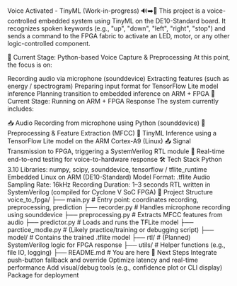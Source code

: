 Voice Activated - TinyML (Work-in-progress) 🔊➡️🔌
This project is a voice-controlled embedded system using TinyML on the DE10-Standard board. It recognizes spoken keywords (e.g., "up", "down", "left", "right", "stop") and sends a command to the FPGA fabric to activate an LED, motor, or any other logic-controlled component.

🔧 Current Stage: Python-based Voice Capture & Preprocessing
At this point, the focus is on:

Recording audio via microphone (sounddevice)
Extracting features (such as energy / spectrogram)
Preparing input format for TensorFlow Lite model inference
Planning transition to embedded inference on ARM + FPGA
🔧 Current Stage: Running on ARM + FPGA Response
The system currently includes:

📥 Audio Recording from microphone using Python (sounddevice)
🧠 Preprocessing & Feature Extraction (MFCC)
🤖 TinyML Inference using a TensorFlow Lite model on the ARM Cortex-A9 (Linux)
📤 Signal Transmission to FPGA, triggering a SystemVerilog RTL module
🧪 Real-time end-to-end testing for voice-to-hardware response
🛠 Tech Stack
Python 3.10
Libraries: numpy, scipy, sounddevice, tensorflow / tflite_runtime
Embedded Linux on ARM (DE10-Standard)
Model Format: .tflite
Audio Sampling Rate: 16kHz
Recording Duration: 1–3 seconds
RTL written in SystemVerilog (compiled for Cyclone V SoC FPGA)
📁 Project Structure
voice_to_fpga/
├── main.py               # Entry point: coordinates recording, preprocessing, prediction
├── recorder.py           # Handles microphone recording using sounddevice
├── preprocessing.py      # Extracts MFCC features from audio
├── predictor.py          # Loads and runs the TFLite model
├── parctice_modle.py     # (Likely practice/training or debugging script)
├── model/                # Contains the trained .tflite model
├── rtl/                  # (Planned) SystemVerilog logic for FPGA response
├── utils/                # Helper functions (e.g., file IO, logging)
├── README.md             # You are here
🚀 Next Steps
Integrate push-button fallback and override
Optimize latency and real-time performance
Add visual/debug tools (e.g., confidence plot or CLI display)
Package for deployment
